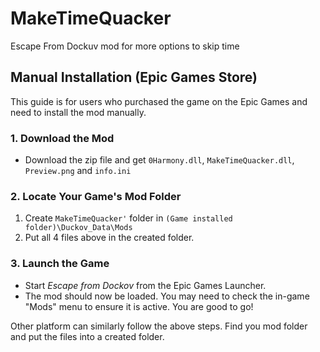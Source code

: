 # MakeTimeQuacker
Escape From Dockuv mod for more options to skip time

## Manual Installation (Epic Games Store)

This guide is for users who purchased the game on the Epic Games and need to install the mod manually.

### 1. Download the Mod
* Download the zip file and get `0Harmony.dll`, `MakeTimeQuacker.dll`, `Preview.png` and `info.ini`

### 2. Locate Your Game's Mod Folder
1.  Create `MakeTimeQuacker'` folder in `(Game installed folder)\Duckov_Data\Mods`
2.  Put all 4 files above in the created folder.

### 3. Launch the Game
* Start *Escape from Dockov* from the Epic Games Launcher.
* The mod should now be loaded. You may need to check the in-game "Mods" menu to ensure it is active. You are good to go!

Other platform can similarly follow the above steps. Find you mod folder and put the files into a created folder.
